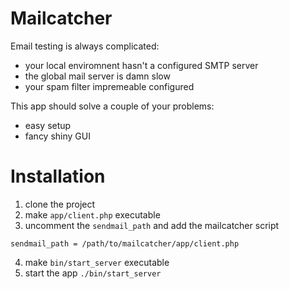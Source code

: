 Mailcatcher
===========

Email testing is always complicated:

- your local enviromnent hasn't a configured SMTP server
- the global mail server is damn slow
- your spam filter impremeable configured

This app should solve a couple of your problems:

- easy setup
- fancy shiny GUI

Installation
============

1. clone the project
2. make `app/client.php` executable
3. uncomment the `sendmail_path` and add the mailcatcher script
```
sendmail_path = /path/to/mailcatcher/app/client.php
```
4. make `bin/start_server` executable
5. start the app `./bin/start_server`